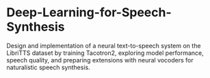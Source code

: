 # Deep-Learning-for-Speech-Synthesis
Design and implementation of a neural text-to-speech system on the LibriTTS dataset by training Tacotron2, exploring model performance, speech quality, and preparing extensions with neural vocoders for naturalistic speech synthesis.
